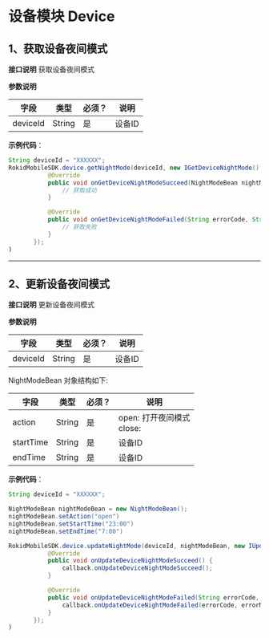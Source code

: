 # 设备模块 Device
## 1、获取设备夜间模式

 **接口说明**
 获取设备夜间模式
 
 **参数说明**
 
| 字段    | 类型   | 必须？| 说明 |
| ------ | ----- | ----- | ----- |
| deviceId | String | 是 | 设备ID |

 **示例代码**：
 
 ```java
 String deviceId = "XXXXXX";
 RokidMobileSDK.device.getNightMode(deviceId, new IGetDeviceNightMode() {
            @Override
            public void onGetDeviceNightModeSucceed(NightModeBean nightModeBean) {
                // 获取成功
            }

            @Override
            public void onGetDeviceNightModeFailed(String errorCode, String errorMsg) {
                // 获取失败
            }
        });
)
 ```

---
 
## 2、更新设备夜间模式

 **接口说明**
 更新设备夜间模式
 
 **参数说明**

| 字段    | 类型   | 必须？| 说明 |
| ------ | ----- | ----- | ----- |
| deviceId | String | 是 | 设备ID |

NightModeBean 对象结构如下:

| 字段    | 类型   | 必须？| 说明 |
| ------ | ----- | ----- | ----- |
| action | String | 是 | open: 打开夜间模式</br>close: |
| startTime | String | 是 | 设备ID |
| endTime | String | 是 | 设备ID |

 **示例代码**：
 
 ```java
 String deviceId = "XXXXXX";
 
 NightModeBean nightModeBean = new NightModeBean();
 nightModeBean.setAction("open")
 nightModeBean.setStartTime("23:00")
 nightModeBean.setEndTime("7:00")
 
 RokidMobileSDK.device.updateNightMode(deviceId, nightModeBean, new IUpdateDeviceNightMode() {
            @Override
            public void onUpdateDeviceNightModeSucceed() {
                callback.onUpdateDeviceNightModeSucceed();
            }

            @Override
            public void onUpdateDeviceNightModeFailed(String errorCode, String errorMsg) {
                callback.onUpdateDeviceNightModeFailed(errorCode, errorMsg);
            }
        });
)
 ```


